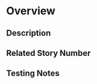# Overview
<!--- Provide a general summary of your changes -->

## Description
<!--- Describe your changes in detail -->

## Related Story Number
<!--- Please link to the story number here. If there is no story number, please create one in the project board. -->

## Testing Notes
<!--- Please describe any testing that was done to verify the changes made. If no testing was done, please describe why. -->